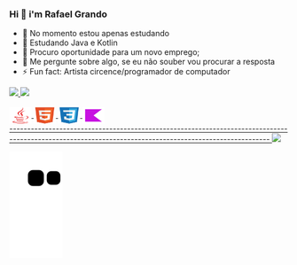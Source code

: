 

### Hi 👋 i'm Rafael Grando 

- 🔭 No momento estou apenas estudando
- 🌱 Estudando Java e Kotlin
- 🤔 Procuro oportunidade para um novo emprego;
- 💬 Me pergunte sobre algo, se eu não souber vou procurar a resposta
- ⚡ Fun fact: Artista circence/programador de computador

<div align="left">
  <a href="https://github.com/rafikiCWB">
  <img height="140em" src="https://github-readme-stats.vercel.app/api?username=rafaelgrando&show_icons=true&theme=darcula&include_all_commits=true&count_private=true"/>
  <img height="140em" src="https://github-readme-stats.vercel.app/api/top-langs/?username=rafaelgrando&layout=compact&langs_count=7&theme=darcula"/>
    </div>
<div style="display: inline_block"><br>
  <img align="center" alt="Rafa-Java" height="30" width="40" src="https://raw.githubusercontent.com/devicons/devicon/master/icons/java/java-plain.svg">
  <img align="center" alt="Rafa-HTML" height="30" width="40" src="https://raw.githubusercontent.com/devicons/devicon/master/icons/html5/html5-original.svg">
  <img align="center" alt="Rafa-CSS" height="30" width="40" src="https://raw.githubusercontent.com/devicons/devicon/master/icons/css3/css3-original.svg">
  <img align="center" alt="Rafa-kotlin" height="30" width="40" src="https://raw.githubusercontent.com/devicons/devicon/master/icons/kotlin/kotlin-plain.svg">
  
  <div> 
    -------------------------------------------------------------------------------------------------------------------------------------------------------
 <a href="https://www.linkedin.com/in/rafael-grando-691790137/" target="_blank"><img src="https://img.shields.io/badge/-LinkedIn-%230077B5?style=for-the-badge&logo=linkedin&logoColor=white" target="_blank"></a> 
 
  ![Snake animation](https://github.com/rafaballerini/rafaballerini/blob/output/github-contribution-grid-snake.svg)
 
</div>

